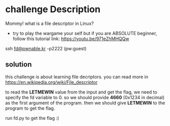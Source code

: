 # challenge Description
Mommy! what is a file descriptor in Linux?

* try to play the wargame your self but if you are ABSOLUTE beginner, follow this tutorial link:
https://youtu.be/971eZhMHQQw

ssh fd@pwnable.kr -p2222 (pw:guest)

## solution
this challenge is about learning file decriptors.
you can read more in https://en.wikipedia.org/wiki/File_descriptor

to read the **LETMEWIN** value from the input and get the flag, we need to specify the fd variable to 0. so we should provide **4660** (0x1234 in decimal)
as the first argument of the program. then we should give **LETMEWIN** to the program to get the flag.

run fd.py to get the flag :)
